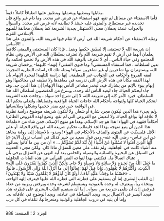 ------------------------------------------------------------------------

يقابلها ويغطيها ويشملها وينطبق عليها انطباقاً كاملاً دقيقاً..  
فأما الاستفتاء عن مسائل لم تقع، فهو استفتاء عن فرض غير محدد. وما دام غير
واقع فإن تحديده غير مستطاع. والفتوى عليه حينئذ لا تطابقه لأنه فرض غير
محدد. والسؤال والجواب عندئذ يحملان معنى الاستهتار بجدية الشريعة كما
يحملان مخالفة للمنهج الإسلامي القويم.  
ومثله الاستفتاء عن أحكام شريعة الله في أرض لا تقام فيها شريعة الله،
والفتوى على هذا الأساس! ..  
إن شريعة الله لا تستفتى إلا ليطبق حكمها وينفذ.. فإذا كان المستفتي
والمفتي كلاهما يعلمان أنهما في أرض لا تقيم شريعة الله ولا تعترف بسلطان
الله في الأرض وفي نظام المجتمع وفي حياة الناس.. أي لا تعترف بألوهية الله
في هذه الأرض ولا تخضع لحكمه ولا تدين لسلطانه.. فما استفتاء المستفتي؟ وما
فتوى المفتي؟ إنهما- كليهما- يرخصان شريعة الله، ويستهتران بها شاعرين أو
غير شاعرين سواء! ومثله تلك الدراسات النظرية المجردة لفقه الفروع وأحكامه
في الجوانب غير المطبقة.. إنها دراسة للتلهية! لمجرد الإيهام بأن لهذا
الفقه مكاناً في هذه الأرض التي تدرسه في معاهدها ولا تطبقه في محاكمها! وهو
إيهام يبوء بالإثم من يشارك فيه، ليخدر مشاعر الناس بهذا الإيهام! إن هذا
الدين جد. وقد جاء ليحكم الحياة. جاء ليعبد الناسَ لله وحده، وينتزع من
المغتصبين لسلطان الله هذا السلطان، فيرد الأمر كله إلى شريعة الله، لا إلى
شرع أحد سواه.. وجاءت هذه الشريعة لتحكم الحياة كلها ولتواجه بأحكام الله
حاجات الحياة الواقعية وقضاياها، ولتدلي بحكم الله في الواقعة حين تقع بقدر
حجمها وشكلها وملابساتها.  
ولم يجىء هذا الدين ليكون مجرد شارة أو شعار. ولا لتكون شريعته موضوع دراسة
نظرية لا علاقة لها بواقع الحياة. ولا لتعيش مع الفروض التي لم تقع، وتضع
لهذه الفروض الطائرة أحكاماً فقهية في الهواء! هذا هو جد الإسلام. وهذا هو
منهج الإسلام. فمن شاء من «علماء» هذا الدين أن يتبع منهجه بهذا الجد
فليطلب تحكيم شريعة الله في واقع الحياة. أو على الأقل فليسكت عن الفتوى
والقذف بالأحكام في الهواء! ويبدو- بالاستناد إلى رواية مجاهد عن ابن عباس-
رضي الله عنه- ومن قول سعيد بن جبير كذلك في أسباب نزول الآية: «يا أَيُّهَا
الَّذِينَ آمَنُوا لا تَسْئَلُوا عَنْ أَشْياءَ إِنْ تُبْدَ لَكُمْ تَسُؤْكُمْ ... » أن من بين ما كانوا
يسألون عنه أشياء كانت في الجاهلية. ولم نقف على معين للسؤال ماذا كان.
ولكن مجيء الحديث في السياق عن البحيرة والسائبة والوصيلة والحامي بعد آية
النهي عن السؤال يوحي بأن هناك اتصالاً ما.. فنكتفي بهذا لنواجه النص
القرآني عن هذه العادات الجاهلية:  
«ما جَعَلَ اللَّهُ مِنْ بَحِيرَةٍ وَلا سائِبَةٍ وَلا وَصِيلَةٍ وَلا حامٍ. وَلكِنَّ الَّذِينَ كَفَرُوا
يَفْتَرُونَ عَلَى اللَّهِ الْكَذِبَ، وَأَكْثَرُهُمْ لا يَعْقِلُونَ. وَإِذا قِيلَ لَهُمْ: تَعالَوْا إِلى ما
أَنْزَلَ اللَّهُ وَإِلَى الرَّسُولِ، قالُوا: حَسْبُنا ما وَجَدْنا عَلَيْهِ آباءَنا. أَوَلَوْ كانَ
آباؤُهُمْ لا يَعْلَمُونَ شَيْئاً وَلا يَهْتَدُونَ؟» ..  
إن القلب البشري إما أن يستقيم على فطرته التي فطره الله عليها فيعرف إلهه
الواحد، ويتخذه رباً، ويعترف له وحده بالعبودية ويستسلم لشرعه وحده ويرفض
ربوبية من عداه فيرفض إذن أن يتلقى شريعة من سواه.. إما أن يستقيم القلب
البشري على فطرته هذه فيجد اليسر في الاتصال بربه، ويجد البساطة في عبادته،
ويجد الوضوح في علاقاته به.. وإما أن يتيه في دروب الجاهلية والوثنية
ومنعرجاتها، تتلقاه في كل درب

------------------------------------------------------------------------

الجزء: 2 ¦ الصفحة: 988
